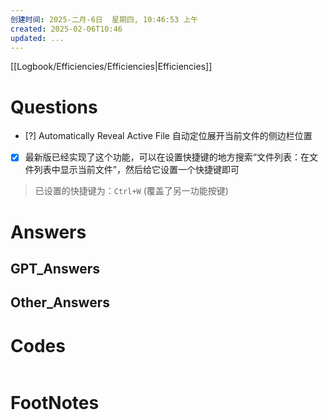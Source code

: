 ```yaml
---
创建时间: 2025-二月-6日  星期四, 10:46:53 上午
created: 2025-02-06T10:46
updated: ...
---
```

[[Logbook/Efficiencies/Efficiencies|Efficiencies]]

# Questions

- [?] Automatically Reveal Active File 自动定位展开当前文件的侧边栏位置
- [x] 最新版已经实现了这个功能，可以在设置快捷键的地方搜索“文件列表：在文件列表中显示当前文件”，然后给它设置一个快捷键即可 
>已设置的快捷键为：`Ctrl+W` (覆盖了另一功能按键)
# Answers

## GPT_Answers


## Other_Answers


# Codes

```python

```



# FootNotes